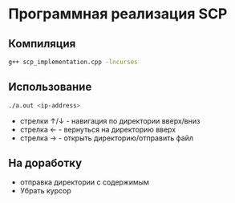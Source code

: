 # Программная реализация SCP

## Компиляция

```bash
g++ scp_implementation.cpp -lncurses
```

## Использование

```bash
./a.out <ip-address>
```
- стрелки ↑/↓ - навигация по директории вверх/вниз
- стрелка ← - вернуться на директорию вверх
- стрелка → - открыть директорию/отправить файл

## На доработку

- отправка директории с содержимым
- Убрать курсор
